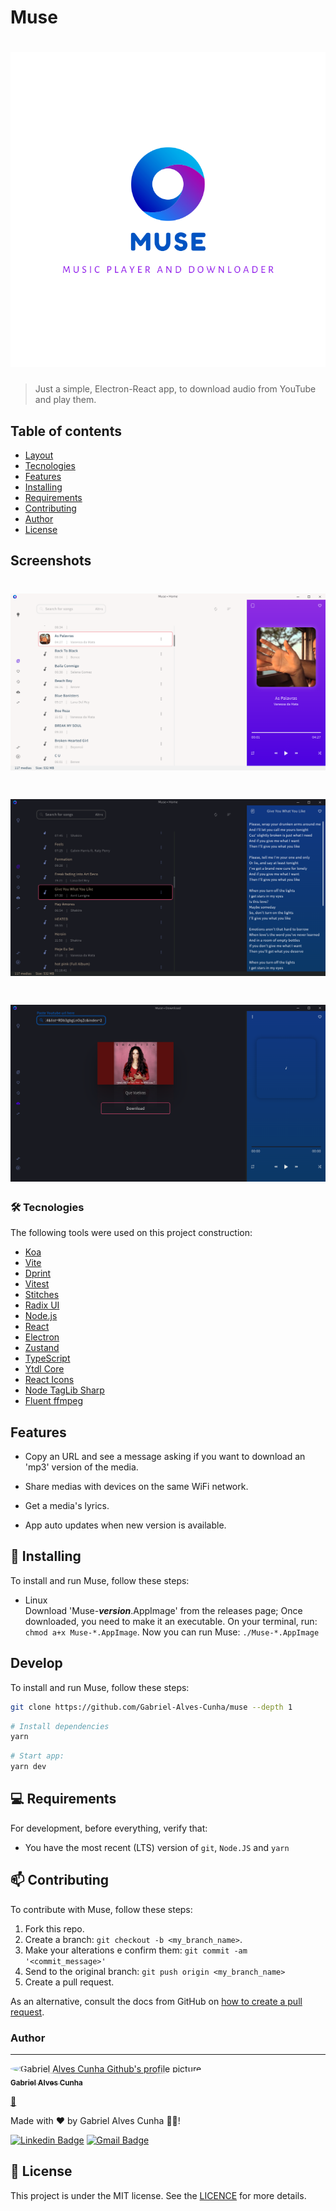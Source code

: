# Muse

<h1 align="center">
	<img src="src/renderer/assets/icons/logo_with_name.svg" alt="Muse's logo, a donut-like circle with shades of blue.">
</h1>

> Just a simple, Electron-React app, to download audio from YouTube and play them.

## Table of contents

- [Layout](#Layout)
- [Tecnologies](#Tecnologies)
- [Features](#Features)
- [Installing](#Installing)
- [Requirements](#Requirements)
- [Contributing](#Contributing)
- [Author](#Author)
- [License](#License)

## Screenshots

<h1 align="center">
  <img src="screenshots/home.png" alt="Muse's home page wich is divide in three main parts, from left to right: the navigation, the main, wich contains the media list, and the media player." />
</h1>

<h1 align="center">
  <img src="screenshots/lyrics.png" alt="Muse's download page." />
</h1>

<h1 align="center">
  <img src="screenshots/download.png" alt="Muse's download page." />
</h1>

### 🛠 Tecnologies

The following tools were used on this project construction:

- [Koa](https://koajs.com/)
- [Vite](https://vitejs.dev/)
- [Dprint](https://dprint.dev/)
- [Vitest](https://vitest.dev/)
- [Stitches](https://stitches.dev/)
- [Radix UI](https://radix-ui.com/)
- [Node.js](https://nodejs.org/en/)
- [React](https://pt-br.reactjs.org/)
- [Electron](https://www.electronjs.org/)
- [Zustand](https://github.com/pmndrs/zustand)
- [TypeScript](https://www.typescriptlang.org/)
- [Ytdl Core](https://github.com/fent/node-ytdl-core)
- [React Icons](https://react-icons.github.io/react-icons/)
- [Node TagLib Sharp](https://github.com/benrr101/node-taglib-sharp)
- [Fluent ffmpeg](https://github.com/fluent-ffmpeg/node-fluent-ffmpeg)

## Features

* Copy an URL and see a message asking if you want to download
an 'mp3' version of the media.

* Share medias with devices on the same WiFi network.

* Get a media's lyrics.

* App auto updates when new version is available.

## 🚀 Installing

To install and run Muse, follow these steps:

* Linux  
  Download 'Muse-***version***.AppImage' from the releases page;
  Once downloaded, you need to make it an executable. On your terminal, run: `chmod a+x Muse-*.AppImage`.
  Now you can run Muse: `./Muse-*.AppImage`

## Develop

To install and run Muse, follow these steps:

```bash
git clone https://github.com/Gabriel-Alves-Cunha/muse --depth 1
```

```bash
# Install dependencies
yarn
```


```bash
# Start app:
yarn dev
```

## 💻 Requirements

For development, before everything, verify that:

- You have the most recent (LTS) version of `git`, `Node.JS` and `yarn`

## 📫 Contributing

To contribute with Muse, follow these steps:

1. Fork this repo.
2. Create a branch: `git checkout -b <my_branch_name>`.
3. Make your alterations e confirm them: `git commit -am '<commit_message>'`
4. Send to the original branch: `git push origin <my_branch_name>`
5. Create a pull request.

As an alternative, consult the docs from GitHub on [how to create a pull request](https://help.github.com/en/github/collaborating-with-issues-and-pull-requests/creating-a-pull-request).

### Author

---

<a href="https://github.com/Gabriel-Alves-Cunha/">
  <img
    alt="Gabriel Alves Cunha Github's profile picture."
    src="https://github.com/Gabriel-Alves-Cunha.png"
    style="border-radius: 50%;"
    width="100px"
  />

  <br />

  <sub>
    <b>Gabriel Alves Cunha</b>
  </sub>
</a>

<a href="https://blog.rocketseat.com.br/author/thiago//" title="Rocketseat">🚀</a>

Made with ❤️ by Gabriel Alves Cunha 👋🏽!

[![Linkedin Badge](https://img.shields.io/badge/-Gabriel-blue?style=flat-square&logo=Linkedin&logoColor=white&link=https://www.linkedin.com/in/gabriel-alves-cunha-214178174/)](https://www.linkedin.com/in/gabriel-alves-cunha-214178174/)
[![Gmail Badge](https://img.shields.io/badge/-gabriel925486@gmail.com-c14438?style=flat-square&logo=Gmail&logoColor=white&link=mailto:gabriel925486@gmail.com)](mailto:gabriel925486@gmail.com)

## 📝 License

This project is under the MIT license. See the [LICENCE](LICENCE) for more details.
